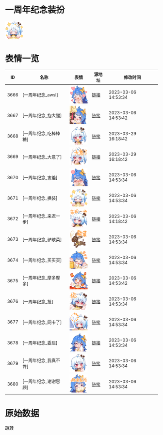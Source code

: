 # 一周年纪念装扮

<img src="./cover.png" height="60" alt="cover" />

# 表情一览

|ID|名称|表情|源地址|修改时间|
|----|----|----|----|----|
|3666|[一周年纪念_awsl]|<img src="./pic/003666_%5B一周年纪念_awsl%5D.png" height="60" alt="awsl"/>|[链接](https://i0.hdslb.com/bfs/emote/9f37f3d1a67abe305fb3d5eec325e793f9e671c2.png)|2023-03-06 14:53:34|
|3667|[一周年纪念_抱大腿]|<img src="./pic/003667_%5B一周年纪念_抱大腿%5D.png" height="60" alt="抱大腿"/>|[链接](https://i0.hdslb.com/bfs/emote/0800070155b5dabc3097793c0e086420057a7e2f.png)|2023-03-06 14:53:42|
|3668|[一周年纪念_吃棒棒糖]|<img src="./pic/003668_%5B一周年纪念_吃棒棒糖%5D.png" height="60" alt="吃棒棒糖"/>|[链接](https://i0.hdslb.com/bfs/emote/c2dfa4e6ae19e0a4a13f10011a26dcc114c1da18.png)|2023-03-29 16:18:42|
|3669|[一周年纪念_大意了]|<img src="./pic/003669_%5B一周年纪念_大意了%5D.png" height="60" alt="大意了"/>|[链接](https://i0.hdslb.com/bfs/emote/6055ecb07a6d6cf63db08b8d7698f6f317d8f8c4.png)|2023-03-29 16:18:42|
|3670|[一周年纪念_害羞]|<img src="./pic/003670_%5B一周年纪念_害羞%5D.png" height="60" alt="害羞"/>|[链接](https://i0.hdslb.com/bfs/emote/24d49eeb3b16f4f480c490f480b185d0259c0699.png)|2023-03-06 14:53:34|
|3671|[一周年纪念_换装]|<img src="./pic/003671_%5B一周年纪念_换装%5D.png" height="60" alt="换装"/>|[链接](https://i0.hdslb.com/bfs/emote/4db8f0864d671fb20cc652554ebf75b0e62f4e90.png)|2023-03-06 14:53:34|
|3672|[一周年纪念_来迟一步]|<img src="./pic/003672_%5B一周年纪念_来迟一步%5D.png" height="60" alt="来迟一步"/>|[链接](https://i0.hdslb.com/bfs/emote/f8614173695a5d2388e326cd28b91ccb4b7648be.png)|2023-03-06 14:18:42|
|3673|[一周年纪念_驴歇菜]|<img src="./pic/003673_%5B一周年纪念_驴歇菜%5D.png" height="60" alt="驴歇菜"/>|[链接](https://i0.hdslb.com/bfs/emote/e86b675fd63aeadb7dbc92cc7eb75a69c93e28ba.png)|2023-03-06 14:53:34|
|3674|[一周年纪念_买买买]|<img src="./pic/003674_%5B一周年纪念_买买买%5D.png" height="60" alt="买买买"/>|[链接](https://i0.hdslb.com/bfs/emote/1988a85cda6a8d41bb4827ccac5affc8c4c47b1b.png)|2023-03-06 14:53:34|
|3675|[一周年纪念_摩多摩多]|<img src="./pic/003675_%5B一周年纪念_摩多摩多%5D.png" height="60" alt="摩多摩多"/>|[链接](https://i0.hdslb.com/bfs/emote/d7349954a23caf00cc053bcdbbb07698709f3573.png)|2023-03-06 14:53:42|
|3676|[一周年纪念_抢]|<img src="./pic/003676_%5B一周年纪念_抢%5D.png" height="60" alt="抢"/>|[链接](https://i0.hdslb.com/bfs/emote/21d9d4c0996bca87c9f9cea371d9700f37ab6a55.png)|2023-03-06 14:53:34|
|3677|[一周年纪念_网卡了]|<img src="./pic/003677_%5B一周年纪念_网卡了%5D.png" height="60" alt="网卡了"/>|[链接](https://i0.hdslb.com/bfs/emote/6994cfeccb159f4eb034ad67b327fbcbe6c503cb.png)|2023-03-06 14:53:34|
|3678|[一周年纪念_委屈]|<img src="./pic/003678_%5B一周年纪念_委屈%5D.png" height="60" alt="委屈"/>|[链接](https://i0.hdslb.com/bfs/emote/cbc017651f6254572f3232e206fdfe9509b92705.png)|2023-03-06 14:53:34|
|3679|[一周年纪念_我真不馋]|<img src="./pic/003679_%5B一周年纪念_我真不馋%5D.png" height="60" alt="我真不馋"/>|[链接](https://i0.hdslb.com/bfs/emote/80b2b224277b8751f56d6d3d740a26d0e0cf12b2.png)|2023-03-06 14:53:34|
|3680|[一周年纪念_谢谢惠顾]|<img src="./pic/003680_%5B一周年纪念_谢谢惠顾%5D.png" height="60" alt="谢谢惠顾"/>|[链接](https://i0.hdslb.com/bfs/emote/75c17277ab784ef486eb1a291384ad75d87a3b4e.png)|2023-03-06 14:53:34|

# 原始数据

[跳转](./raw.json)

